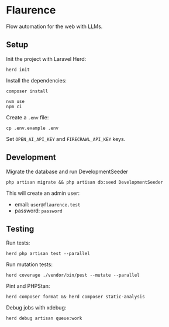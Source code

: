 # Flaurence

Flow automation for the web with LLMs.

## Setup

Init the project with Laravel Herd:
```shell
herd init
```

Install the dependencies:
```shell
composer install
```
```shell
nvm use
npm ci
```

Create a `.env` file:
```shell
cp .env.example .env
```

Set `OPEN_AI_API_KEY` and `FIRECRAWL_API_KEY` keys.

## Development
Migrate the database and run DevelopmentSeeder
```shell
php artisan migrate && php artisan db:seed DevelopmentSeeder
```

This will create an admin user:
- email: `user@flaurence.test`
- password: `password`

## Testing
Run tests:
```shell
herd php artisan test --parallel
```

Run mutation tests:
```shell
herd coverage ./vendor/bin/pest --mutate --parallel
```

Pint and PHPStan:
```shell
herd composer format && herd composer static-analysis
```

Debug jobs with xdebug:
```shell
herd debug artisan queue:work
```

